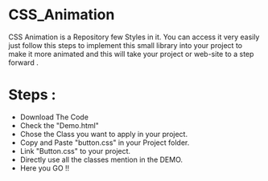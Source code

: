 # CSS_Animation
CSS Animation is a Repository few Styles in it. You can access it very easily just follow this steps to implement this small library into your project to make it more animated and this
will take your project or web-site to a step forward .

# Steps :
- Download The Code
- Check the "Demo.html" 
- Chose the Class you want to apply in your project.
- Copy and Paste "button.css" in your Project folder.
- Link "Button.css" to your project.
- Directly use all the classes mention in the DEMO.
- Here you GO !!
